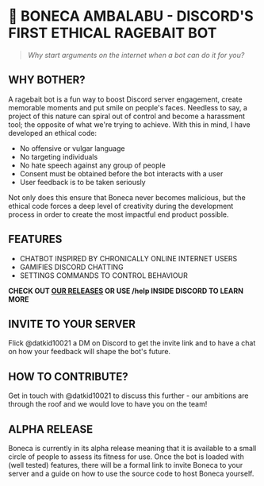 # 🐸 BONECA AMBALABU - DISCORD'S FIRST ETHICAL RAGEBAIT BOT
> *Why start arguments on the internet when a bot can do it for you?*

## WHY BOTHER?

A ragebait bot is a fun way to boost Discord server engagement, create memorable moments and put smile on people's faces. Needless to say, a project of this nature can spiral out of control and become a harassment tool; the opposite of what we're trying to achieve. With this in mind, I have developed an ethical code:
- No offensive or vulgar language
- No targeting individuals
- No hate speech against any group of people
- Consent must be obtained before the bot interacts with a user
- User feedback is to be taken seriously

Not only does this ensure that Boneca never becomes malicious, but the ethical code forces a deep level of creativity during the development process in order to create the most impactful end product possible.

## FEATURES
- CHATBOT INSPIRED BY CHRONICALLY ONLINE INTERNET USERS
- GAMIFIES DISCORD CHATTING
- SETTINGS COMMANDS TO CONTROL BEHAVIOUR

**CHECK OUT [OUR RELEASES](https://github.com/maks1008/boneca/releases) OR USE /help INSIDE DISCORD TO LEARN MORE**

## INVITE TO YOUR SERVER
Flick @datkid10021 a DM on Discord to get the invite link and to have a chat on how your feedback will shape the bot's future.

## HOW TO CONTRIBUTE?
Get in touch with @datkid10021 to discuss this further - our ambitions are through the roof and we would love to have you on the team!

## ALPHA RELEASE
Boneca is currently in its alpha release meaning that it is available to a small circle of people to assess its fitness for use. Once the bot is loaded with (well tested) features, there will be a formal link to invite Boneca to your server and a guide on how to use the source code to host Boneca yourself.
